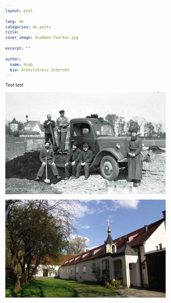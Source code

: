 ```yaml
---
layout: post

lang: de
categories: de posts
title:
cover_image: Hiobmon-Tserkov.jpg

excerpt: ""

author:
  name: Hiob
  bio: Arbeitskreis Internet
---
```

Test test

![Foto](/images/grusovik.jpg)

<img src="/images/kloster.jpg">
